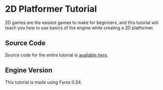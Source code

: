 # 2D Platformer Tutorial

2D games are the easiest games to make for beginners, and this tutorial will teach you how to use basics of the engine
while creating a 2D platformer.

## Source Code

Source code for the entire tutorial is [available here](https://github.com/fyrox-book/fyrox-book.github.io/tree/main/src/code/tutorials/platformer).

## Engine Version

This tutorial is made using Fyrox 0.34.
